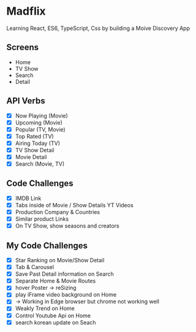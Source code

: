 # Madflix

Learning React, ES6, TypeScript, Css by building a Moive Discovery App

## Screens

- Home
- TV Show
- Search
- Detail

## API Verbs

- [x] Now Playing (Movie)
- [x] Upcoming (Movie)
- [x] Popular (TV, Movie)
- [x] Top Rated (TV)
- [x] Airing Today (TV)
- [x] TV Show Detail
- [x] Movie Detail
- [x] Search (Movie, TV)

## Code Challenges

- [x] IMDB Link
- [x] Tabs inside of Movie / Show Details YT Videos
- [x] Production Company & Countries
- [x] Similar product Links
- [x] On TV Show, show seasons and creators

## My Code Challenges

- [x] Star Ranking on Movie/Show Detail
- [x] Tab & Carousel
- [x] Save Past Detail information on Search
- [x] Separate Home & Movie Routes
- [x] hover Poster -> reSizing
- [x] play iFrame video background on Home
- [x] -> Working in Edge browser but chrome not working well
- [x] Weakly Trend on Home
- [x] Control Youtube Api on Home
- [x] search korean update on Seach
